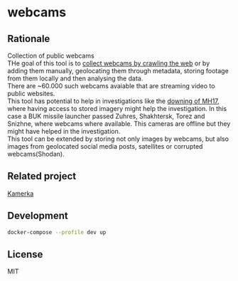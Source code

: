 # webcams

## Rationale

Collection of public webcams  
THe goal of this tool is to [collect webcams by crawling the web](https://arxiv.org/pdf/2103.12286.pdf) or by adding them manually, geolocating them through metadata, storing footage from them locally and then analysing the data.  
There are ~60.000 such webcams avaiable that are streaming video to public websites.  
This tool has potential to help in investigations like the [downing of MH17](https://www.bellingcat.com/app/uploads/2015/10/MH17-The-Open-Source-Evidence-EN.pdf), where having access to stored imagery might help the investigation. In this case a BUK missile launcher passed Zuhres, Shakhtersk, Torez and Snizhne, where webcams where available. This cameras are offline but they might have helped in the investigation.  
This tool can be extended by storing not only images by webcams, but also images from geolocated social media posts, satellites or corrupted webcams(Shodan).  

## Related project

[Kamerka](https://github.com/woj-ciech/kamerka)

## Development

``` bash
docker-compose --profile dev up
```

## License

MIT

